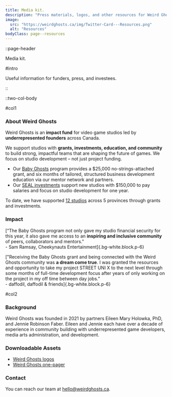 ```yaml
---
title: Media kit.
description: "Press materials, logos, and other resources for Weird Ghosts."
image:
  src: "https://weirdghosts.ca/img/Twitter-Card---Resources.png"
  alt: "Resources"
bodyClass: page--resources
---
```


::page-header

Media kit.

#intro

Useful information for funders, press, and investees.

::

::two-col-body

#col1

### About Weird Ghosts

Weird Ghosts is an **impact fund** for video game studios led by **underrepresented founders** across Canada.

We support studios with **grants, investments, education, and community** to build strong, impactful teams that are shaping the future of games. We focus on studio development – not just project funding.

- Our [Baby Ghosts](/baby-ghosts) program provides a $25,000 no-strings-attached grant, and six months of tailored, structured business development education via our mentor network and partners.
- Our [SEAL investments](/blog/how-we-make-investments) support new studios with $150,000 to pay salaries and focus on studio development for one year.

To date, we have supported [12 studios](/studios) across 5 provinces through grants and investments.

### Impact

[“The Baby Ghosts program not only gave my studio financial security for this year, it also gave me access to an **inspiring and inclusive community** of peers, collaborators and mentors."<br />- Sam Ramsay, Cheekynauts Entertainment]{.bg-white.block.p-6}

["Receiving the Baby Ghosts grant and being connected with the Weird Ghosts community was **a dream come true**. I was granted the resources and opportunity to take my project STREET UNI X to the next level through some months of full-time development focus after years of only working on the project in my off time between day jobs.”<br />- daffodil, daffodil & friends]{.bg-white.block.p-6}

#col2

### Background

Weird Ghosts was founded in 2021 by partners Eileen Mary Holowka, PhD, and Jennie Robinson Faber. Eileen and Jennie each have over a decade of experience in community building with underrepresented game developers, media arts administration, and development.

### Downloadable Assets

- [Weird Ghosts logos](/files/Weird-Ghosts-Logos.zip)
- [Weird Ghosts one-pager](/files/Weird-Ghosts-One-Pager.pdf)

### Contact

You can reach our team at [hello@weirdghosts.ca](mailto:hello@weirdghosts.ca).
